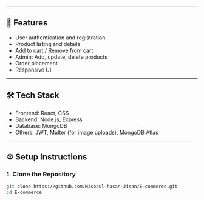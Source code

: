 
---

## 🚀 Features

- User authentication and registration
- Product listing and details
- Add to cart / Remove from cart
- Admin: Add, update, delete products
- Order placement
- Responsive UI

---

## 🛠️ Tech Stack

- Frontend: React, CSS
- Backend: Node.js, Express
- Database: MongoDB
- Others: JWT, Multer (for image uploads), MongoDB Atlas

---

## ⚙️ Setup Instructions

### 1. Clone the Repository

```bash
git clone https://github.com/Misbaul-hasan-Jisan/E-commerce.git
cd E-commerce
